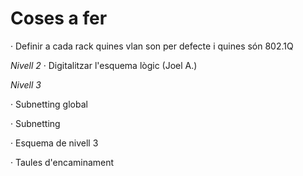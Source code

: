 # Coses a fer
   · Definir a cada rack quines vlan son per defecte i quines són 802.1Q
  
  *Nivell 2*
· Digitalitzar l'esquema lògic (Joel A.)
  
  *Nivell 3*
  
  · Subnetting global
  
  · Subnetting
  
  · Esquema de nivell 3
  
  · Taules d'encaminament
